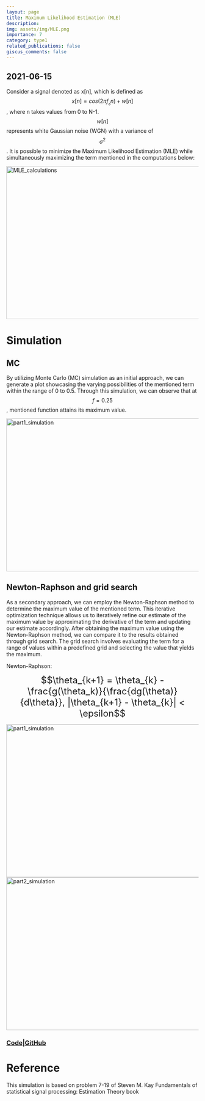 ```yaml
---
layout: page
title: Maximum Likelihood Estimation (MLE)
description: 
img: assets/img/MLE.png
importance: 7
category: type1
related_publications: false
giscus_comments: false
---
```

## 2021-06-15

Consider a signal denoted as x[n], which is defined as $$x[n] = cos(2π{f_₀}n) + w[n]$$, where n takes values from 0 to N-1. $$w[n]$$ represents white Gaussian noise (WGN) with a variance of $$\sigma^2$$. 
It is possible to minimize the Maximum Likelihood Estimation (MLE) while simultaneously maximizing the term mentioned in the computations below:

<img src="https://github.com/RGAlavicheh/Maximum-Likelihood-Estimation/assets/94162828/c99c7a11-f810-43e6-ace8-e45fe53c78e0" alt="MLE_calculations" width="600" height="400">

# Simulation
## MC
By utilizing Monte Carlo (MC) simulation as an initial approach, we can generate a plot showcasing the varying possibilities of the mentioned term within the range of 0 to 0.5. Through this simulation, we can observe that at $$f = 0.25$$, mentioned function attains its maximum value.

<img src="https://github.com/RGAlavicheh/Maximum-Likelihood-Estimation/assets/94162828/72f87804-2a6c-4812-a397-03bb694cdf46" alt="part1_simulation" width="600" height="400">


## Newton-Raphson and grid search
As a secondary approach, we can employ the Newton-Raphson method to determine the maximum value of the mentioned term. This iterative optimization technique allows us to iteratively refine our estimate of the maximum value by approximating the derivative of the term and updating our estimate accordingly.
After obtaining the maximum value using the Newton-Raphson method, we can compare it to the results obtained through grid search. The grid search involves evaluating the term for a range of values within a predefined grid and selecting the value that yields the maximum.

Newton-Raphson:

<span style="font-size: 24px"> $$\theta_{k+1} = \theta_{k} - \frac{g(\theta_k)}{\frac{dg(\theta)}{d\theta}}, |\theta_{k+1} - \theta_{k}| < \epsilon$$</span>

<img src="https://github.com/RGAlavicheh/Maximum-Likelihood-Estimation/assets/94162828/b1db4504-7fa2-4d9b-bb1f-d4e6f0616099" alt="part1_simulation" width="600" height="400">

<img src="https://github.com/RGAlavicheh/Maximum-Likelihood-Estimation/assets/94162828/6ece95e1-0944-4f71-8281-e8fa2eff2c76" alt="part2_simulation" width="600" height="400">

### [Code|GitHub](https://github.com/RGAlavicheh/Maximum-Likelihood-Estimation)

# Reference
This simulation is based on problem 7-19 of Steven M. Kay Fundamentals of statistical signal processing: Estimation Theory book
